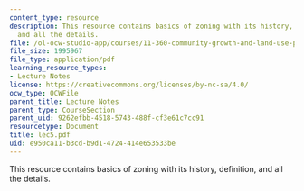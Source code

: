 ```yaml
---
content_type: resource
description: This resource contains basics of zoning with its history, definition,
  and all the details.
file: /ol-ocw-studio-app/courses/11-360-community-growth-and-land-use-planning-fall-2005/e950ca11b3cdb9d14724414e653533be_lec5.pdf
file_size: 1995967
file_type: application/pdf
learning_resource_types:
- Lecture Notes
license: https://creativecommons.org/licenses/by-nc-sa/4.0/
ocw_type: OCWFile
parent_title: Lecture Notes
parent_type: CourseSection
parent_uid: 9262efbb-4518-5743-488f-cf3e61c7cc91
resourcetype: Document
title: lec5.pdf
uid: e950ca11-b3cd-b9d1-4724-414e653533be
---
```

This resource contains basics of zoning with its history, definition, and all the details.